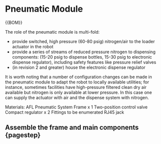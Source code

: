 [M4x10 screws]:Parts.yaml#M4x10PanSteel
[No. 2 Phillips screwdriver]:Parts.yaml#Screwdriver_Philips_No2
# Pneumatic Module

{{BOM}}

The role of the pneumatic module is multi-fold: 

* provide switched, high pressure (60-80 psig) nitrogen/air to the loader actuator in the robot
*	provide a series of streams of reduced pressure nitrogen to dispensing components: (15-20 psig to dispense bottles, 15-30 psig to electronic dispense regulator), including safety features like pressure relief valves
*	(in revision 2 and greater) house the electronic dispense regulator

It is worth noting that a number of configuration changes can be made in the pneumatic module to adapt the robot to locally available utilities; for instance, sometimes facilities have high-pressure filtered clean dry air available but nitrogen is only available at lower pressure.  In this case one can supply the actuator with air and the dispense system with nitrogen.

Materials:
	AFL Pneumatic System Frame x 1
	Two-position control valve
	Compact regulator x 2
	Fittings to be enumerated
		RJ45 jack

## Assemble the frame and main components {pagestep}